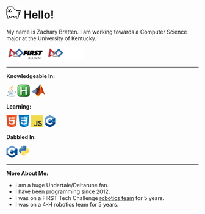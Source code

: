 # <img height="32" src="icons/Toby.gif" alt="Java" title="Java"/> Hello!
My name is Zachary Bratten. I am working towards a Computer Science major at the University of Kentucky.

<img src='icons/FIRSTAlumn-Light.png#gh-light-mode-only' width=100 alt="FIRST Alumn" title="firstinspires.org"> <img src='icons/FIRSTAlumn-Dark.png#gh-dark-mode-only' width=100 alt="FIRST Alumn" title="firstinspires.org">

---

**Knowledgeable In:**

<a href="https://www.java.com" target="_blank"><img height="32" src="icons/Java.png" alt="Java" title="Java"/></a>
<a href="https://www.autohotkey.com" target="_blank"><img height="32" src="icons/AutoHotKey.png" alt="AutoHotKey" title="AutoHotKey"/></a>
<a href="https://www.mathworks.com/" target="_blank"><img height="32" src="icons/Matlab.png" alt="MATLAB" title="MATLAB"/></a>

**Learning:**

<a href="https://en.wikipedia.org/wiki/HTML5" target="_blank"><img height="32" src="icons/HTML5.png" alt="HTML5" title="HTML5"/></a>
<a href="https://en.wikipedia.org/wiki/CSS" target="_blank"><img height="32" src="icons/CSS.png" alt="CSS" title="CSS"/></a>
<a href="https://en.wikipedia.org/wiki/JavaScript" target="_blank"><img height="32" src="icons/JS.svg" alt="JavaScript" title="JavaScript"/></a>
<a href="https://isocpp.org" target="_blank"><img height="32" src="icons/C++.svg" alt="C++" title="C++"/></a>

**Dabbled In:**

<a href="https://en.wikipedia.org/wiki/C_(programming_language)" target="_blank"><img height="32" src="icons/C.svg" alt="C" title="C"/></a>
<a href="https://www.python.org" target="_blank"><img height="32" src="icons/Python.svg" alt="Python" title="Python"/></a>

---

**More About Me:**
* I am a huge Undertale/Deltarune fan.
* I have been programming since 2012.
* I was on a FIRST Tech Challenge [robotics team](https://www.lectriclegends.org) for 5 years.
* I was on a 4-H robotics team for 5 years.
